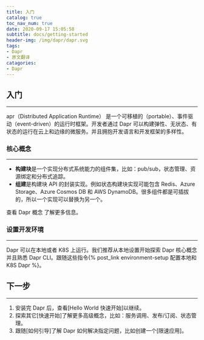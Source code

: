```yaml
---
title: 入门
catalog: true
toc_nav_num: true
date: 2020-09-17 15:05:58
subtitle: docs/getting-started
header-img: /img/dapr/dapr.svg
tags: 
- Dapr
- 原文翻译
catagories:
- Dapr
---
```


## 入门

---

apr（Distributed Application Runtime） 是一个可移植的（portable）、事件驱动（event-driven）的运行时框架。开发者通过 Dapr 可以构建弹性、无状态、有状态的运行在云上和边缘的微服务。并且拥抱开发语言和开发框架的多样性。

### 核心概念

---

- **构建块**是一个实现分布式系统能力的组件集，比如：pub/sub，状态管理、资源绑定和分布式追踪。
- **组建**是构建块 API 的封装实现。例如状态构建块实现可能包含 Redis、Azure Storage、Azure Cosmos DB 和 AWS DynamoDB。很多组件都是可插拔的，所以一个实现可以替换为另一个。

查看 Dapr 概念 了解更多信息。

### 设置开发环境

---

Dapr 可以在本地或者 K8S 上运行。我们推荐从本地设置开始探索 Dapr 核心概念并且熟悉 Dapr CLI。跟随这些指令{% post_link environment-setup 配置本地和 K8S Dapr %}。

## 下一步

---

1. 安装完 Dapr 后，查看[Hello World 快速开始]以继续。
2. 探索其它[快速开始]了解更多高级概念，比如：服务调用、发布/订阅、状态管理。
3. 跟随[如何引导]了解 Dapr 如何解决指定问题，比如创建一个[限速应用]。
